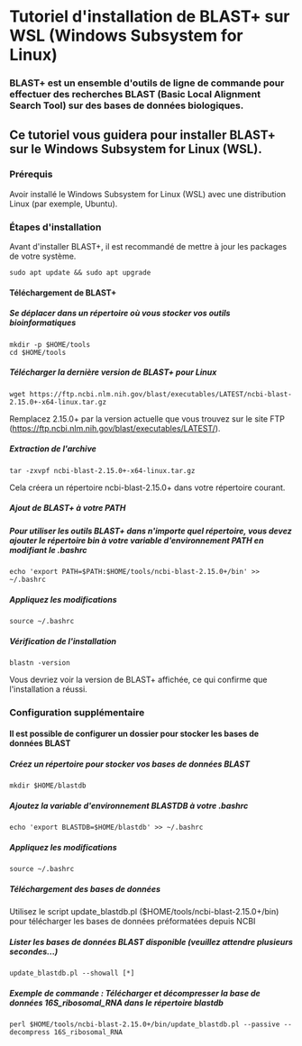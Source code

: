 # Tutoriel d'installation de BLAST+ sur WSL (Windows Subsystem for Linux)
### BLAST+ est un ensemble d'outils de ligne de commande pour effectuer des recherches BLAST (Basic Local Alignment Search Tool) sur des bases de données biologiques. 
## Ce tutoriel vous guidera pour installer BLAST+ sur le Windows Subsystem for Linux (WSL).

### Prérequis
Avoir installé le Windows Subsystem for Linux (WSL) avec une distribution Linux (par exemple, Ubuntu).  

### Étapes d'installation
Avant d'installer BLAST+, il est recommandé de mettre à jour les packages de votre système. 
```
sudo apt update && sudo apt upgrade
```

#### Téléchargement de BLAST+
##### Se déplacer dans un répertoire où vous stocker vos outils bioinformatiques  
```
mkdir -p $HOME/tools
cd $HOME/tools
```
##### Télécharger la dernière version de BLAST+ pour Linux  
```
wget https://ftp.ncbi.nlm.nih.gov/blast/executables/LATEST/ncbi-blast-2.15.0+-x64-linux.tar.gz 
```
Remplacez 2.15.0+ par la version actuelle que vous trouvez sur le site FTP (https://ftp.ncbi.nlm.nih.gov/blast/executables/LATEST/).  

##### Extraction de l'archive  
```
tar -zxvpf ncbi-blast-2.15.0+-x64-linux.tar.gz
```
Cela créera un répertoire ncbi-blast-2.15.0+ dans votre répertoire courant.  

##### Ajout de BLAST+ à votre PATH  
##### Pour utiliser les outils BLAST+ dans n'importe quel répertoire, vous devez ajouter le répertoire bin à votre variable d'environnement PATH en modifiant le .bashrc  
```
echo 'export PATH=$PATH:$HOME/tools/ncbi-blast-2.15.0+/bin' >> ~/.bashrc
```
##### Appliquez les modifications  
```
source ~/.bashrc
```
##### Vérification de l'installation  
```
blastn -version
```
Vous devriez voir la version de BLAST+ affichée, ce qui confirme que l'installation a réussi.

### Configuration supplémentaire  
#### Il est possible de configurer un dossier pour stocker les bases de données BLAST

##### Créez un répertoire pour stocker vos bases de données BLAST  
```
mkdir $HOME/blastdb
```
##### Ajoutez la variable d'environnement BLASTDB à votre .bashrc  
```
echo 'export BLASTDB=$HOME/blastdb' >> ~/.bashrc
```
##### Appliquez les modifications  
```
source ~/.bashrc
```
##### Téléchargement des bases de données  
Utilisez le script update_blastdb.pl ($HOME/tools/ncbi-blast-2.15.0+/bin) pour télécharger les bases de données préformatées depuis NCBI  
##### Lister les bases de données BLAST disponible (veuillez attendre plusieurs secondes...)  
```
update_blastdb.pl --showall [*]
```
##### Exemple de commande : Télécharger et décompresser la base de données 16S_ribosomal_RNA dans le répertoire blastdb  
```
perl $HOME/tools/ncbi-blast-2.15.0+/bin/update_blastdb.pl --passive --decompress 16S_ribosomal_RNA
```
